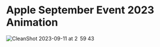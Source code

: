 # Apple September Event 2023 Animation

![CleanShot 2023-09-11 at 2  59 43](https://github.com/1998code/Apple-September-Event-2023-Animation/assets/54872601/08d34706-83f4-41b2-a486-a0c641fb4482)
